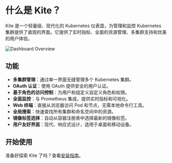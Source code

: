 # 什么是 Kite？

Kite 是一个轻量级、现代化的 Kubernetes 仪表盘，为管理和监控 Kubernetes 集群提供了直观的界面。它提供了实时指标、全面的资源管理、多集群支持和优美的用户体验。

![Dashboard Overview](/screenshots/overview.png)

## 功能

- **多集群管理**：通过单一界面无缝管理多个 Kubernetes 集群。
- **OAuth 认证**：使用 OAuth 提供安全的用户认证。
- **基于角色的访问控制**：为用户和组定义自定义角色和权限。
- **全面监控**：与 Prometheus 集成，提供实时指标和可视化。
- **Web 终端**：直接从浏览器访问 Pod 和节点，无需本地命令行工具。
- **全局搜索**：快速查找所有集群和命名空间中的资源。
- **镜像标签选择**：自动从容器注册表中选择最新的镜像标签。
- **用户友好界面**：现代、响应式设计，适用于桌面和移动设备。

## 开始使用

准备好探索 Kite 了吗？查看[安装指南](./installation)。
